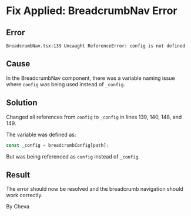 # Fix Applied: BreadcrumbNav Error

## Error
```
BreadcrumbNav.tsx:139 Uncaught ReferenceError: config is not defined
```

## Cause
In the BreadcrumbNav component, there was a variable naming issue where `config` was being used instead of `_config`.

## Solution
Changed all references from `config` to `_config` in lines 139, 140, 148, and 149.

The variable was defined as:
```typescript
const _config = breadcrumbConfig[path];
```

But was being referenced as `config` instead of `_config`.

## Result
The error should now be resolved and the breadcrumb navigation should work correctly.

By Cheva